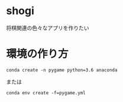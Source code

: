 # shogi
将棋関連の色々なアプリを作りたい

# 環境の作り方
```
conda create -n pygame python=3.6 anaconda
```
または
```
conda env create -f=pygame.yml
```
